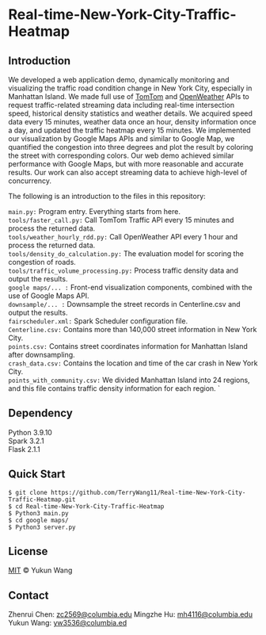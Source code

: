# Real-time-New-York-City-Traffic-Heatmap
## Introduction
We developed a web application demo, dynamically monitoring and visualizing the traffic road condition change in New York City, especially in Manhattan Island. We made full use of [TomTom](https://developer.tomtom.com/) and [OpenWeather](https://openweathermap.org/api) APIs to request traffic-related streaming data including real-time intersection speed, historical density statistics and weather details. We acquired speed data every 15 minutes, weather data once an hour, density information once a day, and updated the traffic heatmap every 15 minutes. We implemented our visualization by Google Maps APIs and similar to Google Map, we quantified the congestion into three degrees and plot the result by coloring the street with corresponding colors. Our web demo achieved similar performance with Google Maps, but with more reasonable and accurate results. Our work can also accept streaming data to achieve high-level of concurrency.

The following is an introduction to the files in this repository:

`main.py:` Program entry. Everything starts from here.   
`tools/faster_call.py:` Call TomTom Traffic API every 15 minutes and process the returned data.  
`tools/weather_hourly_rdd.py:` Call OpenWeather API every 1 hour and process the returned data.  
`tools/density_do_calculation.py:` The evaluation model for scoring the congestion of roads.  
`tools/traffic_volume_processing.py:` Process traffic density data and output the results.  
`google maps/... :` Front-end visualization components, combined with the use of Google Maps API.  
`downsample/... :` Downsample the street records in Centerline.csv and output the results.  
`fairscheduler.xml:` Spark Scheduler configuration file.  
`Centerline.csv:` Contains more than 140,000 street information in New York City.  
`points.csv:` Contains street coordinates information for Manhattan Island after downsampling.  
`crash_data.csv:` Contains the location and time of the car crash in New York City.  
`points_with_community.csv:` We divided Manhattan Island into 24 regions, and this file contains traffic density information for each region.  `


## Dependency
Python 3.9.10  
Spark 3.2.1  
Flask 2.1.1


## Quick Start

`$ git clone https://github.com/TerryWang11/Real-time-New-York-City-Traffic-Heatmap.git`  
`$ cd Real-time-New-York-City-Traffic-Heatmap`  
`$ Python3 main.py`  
`$ cd google maps/`  
`$ Python3 server.py`  


## License
[MIT](https://github.com/TerryWang11/Real-time-New-York-City-Traffic-Heatmap/blob/main/LICENSE) © Yukun Wang

## Contact
Zhenrui Chen: zc2569@columbia.edu
Mingzhe Hu:   mh4116@columbia.edu  
Yukun Wang:   yw3536@columbia.ed
